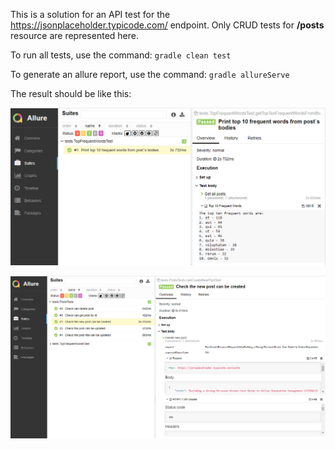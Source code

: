 This is a solution for an API test for the https://jsonplaceholder.typicode.com/ endpoint.
Only CRUD tests for **/posts** resource are represented here.

To run all tests, use the command:
`gradle clean test`

To generate an allure report, use the command:
`gradle allureServe`

The result should be like this:

![Allure report 1](screenshots/Allure1.png)

![Allure report 2](screenshots/Allure2.png)